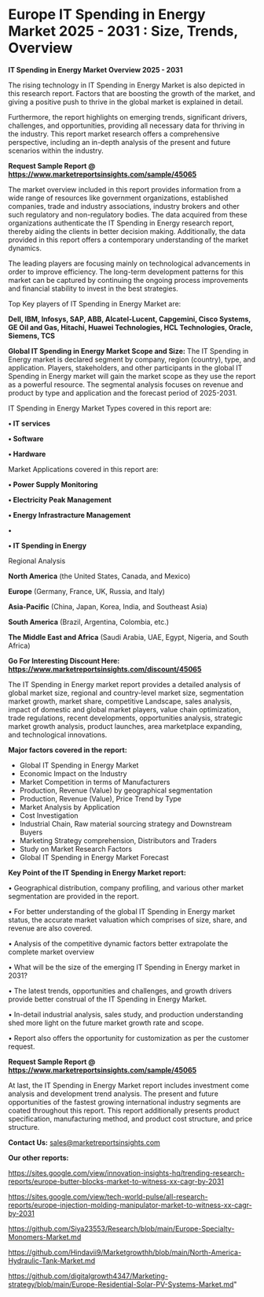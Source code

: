 # Europe IT Spending in Energy Market 2025 - 2031 : Size, Trends, Overview

<Strong> IT Spending in Energy Market Overview 2025 - 2031</strong>

The rising technology in IT Spending in Energy Market is also depicted in this research report. Factors that are boosting the growth of the market, and giving a positive push to thrive in the global market is explained in detail.

Furthermore, the report highlights on emerging trends, significant drivers, challenges, and opportunities, providing all necessary data for thriving in the industry. This report market research offers a comprehensive perspective, including an in-depth analysis of the present and future scenarios within the industry.

<strong>Request Sample Report @ <a href=https://www.marketreportsinsights.com/sample/45065>https://www.marketreportsinsights.com/sample/45065</a></strong>

The market overview included in this report provides information from a wide range of resources like government organizations, established companies, trade and industry associations, industry brokers and other such regulatory and non-regulatory bodies. The data acquired from these organizations authenticate the IT Spending in Energy research report, thereby aiding the clients in better decision making. Additionally, the data provided in this report offers a contemporary understanding of the market dynamics.

The leading players are focusing mainly on technological advancements in order to improve efficiency. The long-term development patterns for this market can be captured by continuing the ongoing process improvements and financial stability to invest in the best strategies.

Top Key players of IT Spending in Energy Market are:

<strong>Dell, IBM, Infosys, SAP, ABB, Alcatel-Lucent, Capgemini, Cisco Systems, GE Oil and Gas, Hitachi, Huawei Technologies, HCL Technologies, Oracle, Siemens, TCS</strong>

<strong><b>Global IT Spending in Energy Market Scope and Size:</b></strong>
The IT Spending in Energy market is declared segment by company, region (country), type, and application. Players, stakeholders, and other participants in the global IT Spending in Energy market will gain the market scope as they use the report as a powerful resource. The segmental analysis focuses on revenue and product by type and application and the forecast period of 2025-2031.

IT Spending in Energy Market Types covered in this report are:

<strong>•  IT services

•  Software

•  Hardware</strong>

Market Applications covered in this report are:

<strong>•  Power Supply Monitoring

•  Electricity Peak Management

•  Energy Infrastracture Management

•  

•  IT Spending in Energy</strong> 

Regional Analysis

<strong>North America</strong> (the United States, Canada, and Mexico)

<strong>Europe</strong> (Germany, France, UK, Russia, and Italy)

<strong>Asia-Pacific</strong> (China, Japan, Korea, India, and Southeast Asia)

<strong>South America</strong> (Brazil, Argentina, Colombia, etc.)

<strong>The Middle East and Africa</strong> (Saudi Arabia, UAE, Egypt, Nigeria, and South Africa)

<strong>Go For Interesting Discount Here: <a href=https://www.marketreportsinsights.com/discount/45065>https://www.marketreportsinsights.com/discount/45065</a></strong>

The IT Spending in Energy market report provides a detailed analysis of global market size, regional and country-level market size, segmentation market growth, market share, competitive Landscape, sales analysis, impact of domestic and global market players, value chain optimization, trade regulations, recent developments, opportunities analysis, strategic market growth analysis, product launches, area marketplace expanding, and technological innovations.

<strong><b>Major factors covered in the report:</b></strong>
<ul>
  <li>Global IT Spending in Energy Market </li>
  <li>Economic Impact on the Industry</li>
  <li>Market Competition in terms of Manufacturers</li>
  <li>Production, Revenue (Value) by geographical segmentation</li>
  <li>Production, Revenue (Value), Price Trend by Type</li>
  <li>Market Analysis by Application</li>
  <li>Cost Investigation</li>
  <li>Industrial Chain, Raw material sourcing strategy and Downstream Buyers</li>
  <li>Marketing Strategy comprehension, Distributors and Traders</li>
  <li>Study on Market Research Factors</li>
  <li>Global IT Spending in Energy Market Forecast</li>
</ul>

<strong><b>Key Point of the IT Spending in Energy Market report:</b></strong>

• Geographical distribution, company profiling, and various other market segmentation are provided in the report.

• For better understanding of the global IT Spending in Energy market status, the accurate market valuation which comprises of size, share, and revenue are also covered.

• Analysis of the competitive dynamic factors better extrapolate the complete market overview

• What will be the size of the emerging IT Spending in Energy market in 2031?

• The latest trends, opportunities and challenges, and growth drivers provide better construal of the IT Spending in Energy Market.

• In-detail industrial analysis, sales study, and production understanding shed more light on the future market growth rate and scope.

• Report also offers the opportunity for customization as per the customer request.

<strong>Request Sample Report @ <a href=https://www.marketreportsinsights.com/sample/45065>https://www.marketreportsinsights.com/sample/45065</a></strong>

At last, the IT Spending in Energy Market report includes investment come analysis and development trend analysis. The present and future opportunities of the fastest growing international industry segments are coated throughout this report. This report additionally presents product specification, manufacturing method, and product cost structure, and price structure.

<strong>Contact Us:</strong>
sales@marketreportsinsights.com

<strong>Our other reports:</strong>

<a href=https://sites.google.com/view/innovation-insights-hq/trending-research-reports/europe-butter-blocks-market-to-witness-xx-cagr-by-2031>https://sites.google.com/view/innovation-insights-hq/trending-research-reports/europe-butter-blocks-market-to-witness-xx-cagr-by-2031</a>

<a href=https://sites.google.com/view/tech-world-pulse/all-research-reports/europe-injection-molding-manipulator-market-to-witness-xx-cagr-by-2031>https://sites.google.com/view/tech-world-pulse/all-research-reports/europe-injection-molding-manipulator-market-to-witness-xx-cagr-by-2031</a>

<a href=https://github.com/Siya23553/Research/blob/main/Europe-Specialty-Monomers-Market.md>https://github.com/Siya23553/Research/blob/main/Europe-Specialty-Monomers-Market.md</a>

<a href=https://github.com/Hindavii9/Marketgrowthh/blob/main/North-America-Hydraulic-Tank-Market.md>https://github.com/Hindavii9/Marketgrowthh/blob/main/North-America-Hydraulic-Tank-Market.md</a>

<a href=https://github.com/digitalgrowth4347/Marketing-strategy/blob/main/Europe-Residential-Solar-PV-Systems-Market.md>https://github.com/digitalgrowth4347/Marketing-strategy/blob/main/Europe-Residential-Solar-PV-Systems-Market.md</a>"
